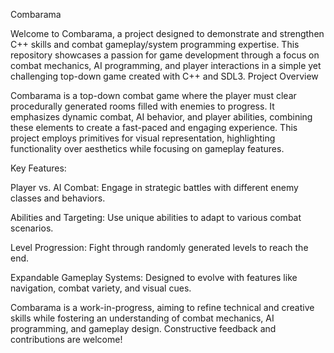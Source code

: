 Combarama

Welcome to Combarama, a project designed to demonstrate and strengthen C++ skills and combat gameplay/system programming expertise. This repository showcases a passion for game development through a focus on combat mechanics, AI programming, and player interactions in a simple yet challenging top-down game created with C++ and SDL3.
Project Overview

Combarama is a top-down combat game where the player must clear procedurally generated rooms filled with enemies to progress. It emphasizes dynamic combat, AI behavior, and player abilities, combining these elements to create a fast-paced and engaging experience. This project employs primitives for visual representation, highlighting functionality over aesthetics while focusing on gameplay features.

Key Features:

Player vs. AI Combat: Engage in strategic battles with different enemy classes and behaviors.

Abilities and Targeting: Use unique abilities to adapt to various combat scenarios.

Level Progression: Fight through randomly generated levels to reach the end.

Expandable Gameplay Systems: Designed to evolve with features like navigation, combat variety, and visual cues.


Combarama is a work-in-progress, aiming to refine technical and creative skills while fostering an understanding of combat mechanics, AI programming, and gameplay design. Constructive feedback and contributions are welcome!
